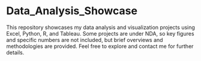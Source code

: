 # Data_Analysis_Showcase
This repository showcases my data analysis and visualization projects using Excel, Python, R, and Tableau. Some projects are under NDA, so key figures and specific numbers are not included, but brief overviews and methodologies are provided. Feel free to explore and contact me for further details.
